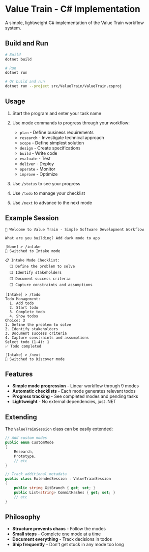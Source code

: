 # Value Train - C# Implementation

A simple, lightweight C# implementation of the Value Train workflow system.

## Build and Run

```bash
# Build
dotnet build

# Run
dotnet run

# Or build and run
dotnet run --project src/ValueTrain/ValueTrain.csproj
```

## Usage

1. Start the program and enter your task name
2. Use mode commands to progress through your workflow:
   - `plan` - Define business requirements
   - `research` - Investigate technical approach  
   - `scope` - Define simplest solution
   - `design` - Create specifications
   - `build` - Write code
   - `evaluate` - Test
   - `deliver` - Deploy
   - `operate` - Monitor
   - `improve` - Optimize

3. Use `/status` to see your progress
4. Use `/todo` to manage your checklist
5. Use `/next` to advance to the next mode

## Example Session

```
🚂 Welcome to Value Train - Simple Software Development Workflow

What are you building? Add dark mode to app

[None] > /intake
🚂 Switched to Intake mode

📋 Intake Mode Checklist:
  ⬜ Define the problem to solve
  ⬜ Identify stakeholders  
  ⬜ Document success criteria
  ⬜ Capture constraints and assumptions

[Intake] > /todo
Todo Management:
  1. Add todo
  2. Start todo
  3. Complete todo
  4. Show todos
Choice: 3
1. Define the problem to solve
2. Identify stakeholders
3. Document success criteria
4. Capture constraints and assumptions
Select todo (1-4): 1
✅ Todo completed

[Intake] > /next
🚂 Switched to Discover mode
```

## Features

- **Simple mode progression** - Linear workflow through 9 modes
- **Automatic checklists** - Each mode generates relevant todos
- **Progress tracking** - See completed modes and pending tasks
- **Lightweight** - No external dependencies, just .NET

## Extending

The `ValueTrainSession` class can be easily extended:

```csharp
// Add custom modes
public enum CustomMode 
{
    Research,
    Prototype,
    // etc
}

// Track additional metadata
public class ExtendedSession : ValueTrainSession
{
    public string GitBranch { get; set; }
    public List<string> CommitHashes { get; set; }
    // etc
}
```

## Philosophy

- **Structure prevents chaos** - Follow the modes
- **Small steps** - Complete one mode at a time
- **Document everything** - Track decisions in todos
- **Ship frequently** - Don't get stuck in any mode too long